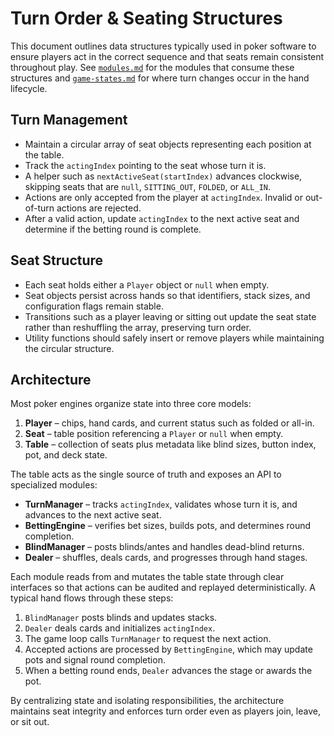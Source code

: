# Turn Order & Seating Structures

This document outlines data structures typically used in poker software to
ensure players act in the correct sequence and that seats remain consistent
throughout play. See [`modules.md`](./modules.md) for the modules that consume
these structures and [`game-states.md`](./game-states.md) for where turn changes
occur in the hand lifecycle.

## Turn Management

- Maintain a circular array of seat objects representing each position at the table.
- Track the `actingIndex` pointing to the seat whose turn it is.
- A helper such as `nextActiveSeat(startIndex)` advances clockwise, skipping seats that are `null`, `SITTING_OUT`, `FOLDED`, or `ALL_IN`.
- Actions are only accepted from the player at `actingIndex`. Invalid or out-of-turn actions are rejected.
- After a valid action, update `actingIndex` to the next active seat and determine if the betting round is complete.

## Seat Structure

- Each seat holds either a `Player` object or `null` when empty.
- Seat objects persist across hands so that identifiers, stack sizes, and configuration flags remain stable.
- Transitions such as a player leaving or sitting out update the seat state rather than reshuffling the array, preserving turn order.
- Utility functions should safely insert or remove players while maintaining the circular structure.

## Architecture

Most poker engines organize state into three core models:

1. **Player** – chips, hand cards, and current status such as folded or all-in.
2. **Seat** – table position referencing a `Player` or `null` when empty.
3. **Table** – collection of seats plus metadata like blind sizes, button index, pot, and deck state.

The table acts as the single source of truth and exposes an API to specialized modules:

- **TurnManager** – tracks `actingIndex`, validates whose turn it is, and advances to the next active seat.
- **BettingEngine** – verifies bet sizes, builds pots, and determines round completion.
- **BlindManager** – posts blinds/antes and handles dead-blind returns.
- **Dealer** – shuffles, deals cards, and progresses through hand stages.

Each module reads from and mutates the table state through clear interfaces so that actions can be audited and replayed deterministically. A typical hand flows through these steps:

1. `BlindManager` posts blinds and updates stacks.
2. `Dealer` deals cards and initializes `actingIndex`.
3. The game loop calls `TurnManager` to request the next action.
4. Accepted actions are processed by `BettingEngine`, which may update pots and signal round completion.
5. When a betting round ends, `Dealer` advances the stage or awards the pot.

By centralizing state and isolating responsibilities, the architecture maintains seat integrity and enforces turn order even as players join, leave, or sit out.
